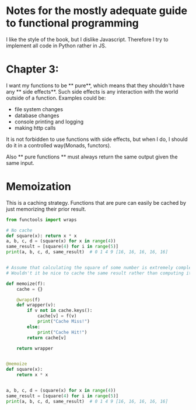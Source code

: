 # Notes for the mostly adequate guide to functional programming

I like the style of the book, but I dislike Javascript. Therefore I try to implement all code in Python rather in JS.

# Chapter 3:
I want my functions to be ** pure**, which means that they shouldn't have any ** side effects**. Such side effects is any interaction with the world outside of a function. Examples could be:

- file system changes
- database changes
- console printing and logging
- making http calls

It is not forbidden to use functions with side effects, but when I do, I should do it in a controlled way(Monads, functors).

Also ** pure functions ** must always return the same output given the same input.

# Memoization
This is a caching strategy. Functions that are pure can easily be cached by just memorizing their prior result.

```python
from functools import wraps

# No cache
def square(x): return x * x
a, b, c, d = (square(x) for x in range(4))
same_result = [square(4) for i in range(5)]
print(a, b, c, d, same_result)  # 0 1 4 9 [16, 16, 16, 16, 16]


# Assume that calculating the square of some number is extremely complex and computational expensive.
# Wouldn't it be nice to cache the same result rather than computing it again and again.

def memoize(f):
    cache = {}

    @wraps(f)
    def wrapper(v):
        if v not in cache.keys():
            cache[v] = f(v)
            print("Cache Miss!")
        else:
            print("Cache Hit!")
        return cache[v]

    return wrapper


@memoize
def square(x):
    return x * x


a, b, c, d = (square(x) for x in range(4))
same_result = [square(4) for i in range(5)]
print(a, b, c, d, same_result)  # 0 1 4 9 [16, 16, 16, 16, 16]

```
